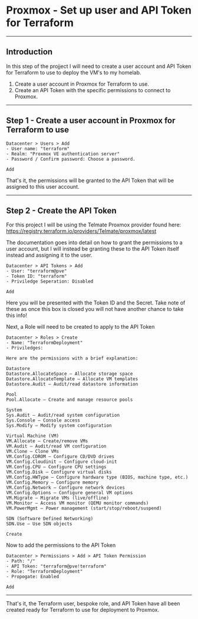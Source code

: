 # Proxmox - Set up user and API Token for Terraform

---

## Introduction

In this step of the projject I will need to create a user account and API Token for Terraform to use to deploy the VM's to my homelab.

1. Create a user account in Proxmox for Terraform to use.
2. Create an API Token with the specific permissions to connect to Proxmox.

---

## Step 1 - Create a user account in Proxmox for Terraform to use

```
Datacenter > Users > Add
- User name: "terraform"
- Realm: "Proxmox VE authentication server"
- Password / Confirm password: Choose a password.

Add
```

That's it, the permissions will be granted to the API Token that will be assigned to this user account.

---

## Step 2 - Create the API Token

For this project I will be using the Telmate Proxmox provider found here: https://registry.terraform.io/providers/Telmate/proxmox/latest

The documentation goes into detail on how to grant the permissions to a user account, but I will instead be granting these to the API Token itself instead and assigning it to the user.

```
Datacenter > API Tokens > Add
- User: "terraform@pve"
- Token ID: "terraform"
- Priviledge Seperation: Disabled

Add
```

Here you will be presented with the Token ID and the Secret. Take note of these as once this box is closed you will not have another chance to take this info!

Next, a Role will need to be created to apply to the API Token

```
Datacenter > Roles > Create
- Name: "TerraformDeployment"
- Priviledges:

Here are the permissions with a brief explanation:

Datastore
Datastore.AllocateSpace – Allocate storage space
Datastore.AllocateTemplate – Allocate VM templates
Datastore.Audit – Audit/read datastore information

Pool
Pool.Allocate – Create and manage resource pools

System
Sys.Audit – Audit/read system configuration
Sys.Console – Console access
Sys.Modify – Modify system configuration

Virtual Machine (VM)
VM.Allocate – Create/remove VMs
VM.Audit – Audit/read VM configuration
VM.Clone – Clone VMs
VM.Config.CDROM – Configure CD/DVD drives
VM.Config.Cloudinit – Configure cloud-init
VM.Config.CPU – Configure CPU settings
VM.Config.Disk – Configure virtual disks
VM.Config.HWType – Configure hardware type (BIOS, machine type, etc.)
VM.Config.Memory – Configure memory
VM.Config.Network – Configure network devices
VM.Config.Options – Configure general VM options
VM.Migrate – Migrate VMs (live/offline)
VM.Monitor – Access VM monitor (QEMU monitor commands)
VM.PowerMgmt – Power management (start/stop/reboot/suspend)

SDN (Software Defined Networking)
SDN.Use – Use SDN objects

Create
```

Now to add the permissions to the API Token

```
Datacenter > Permissions > Add > API Token Permission
- Path: "/"
- API Token: "terraform@pve!terraform"
- Role: "TerraformDeployment"
- Propogate: Enabled

Add
```

---

That's it, the Terraform user, bespoke role, and API Token have all been created ready for Terraform to use for deployment to Proxmox.